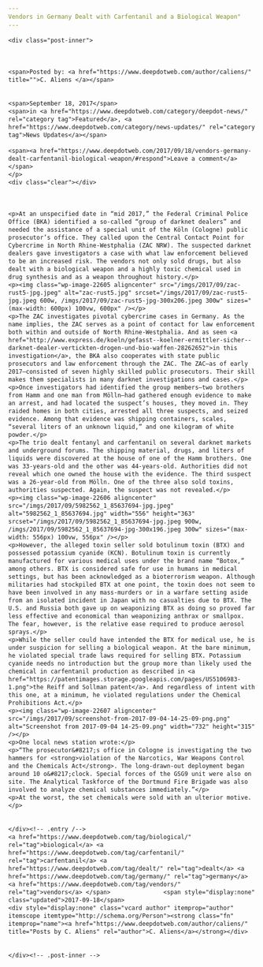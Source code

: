 ```yaml
---
Vendors in Germany Dealt with Carfentanil and a Biological Weapon"
---
```

<article class="post-listing post-22601 post type-post status-publish format-standard has-post-thumbnail hentry  tag-biological tag-carfentanil tag-dealt tag-germany tag-vendors tag-weapon">
    
    <div class="post-inner">
    
    
        
    <span>Posted by: <a href="https://www.deepdotweb.com/author/caliens/" title="">C. Aliens </a></span>
    
    
    <span>September 18, 2017</span>
    <span>in <a href="https://www.deepdotweb.com/category/deepdot-news/" rel="category tag">Featured</a>, <a href="https://www.deepdotweb.com/category/news-updates/" rel="category tag">News Updates</a></span>
    
    <span><a href="https://www.deepdotweb.com/2017/09/18/vendors-germany-dealt-carfentanil-biological-weapon/#respond">Leave a comment</a></span>
    </p>
    <div class="clear"></div>
    
    
    
    <p>At an unspecified date in “mid 2017,” the Federal Criminal Police Office (BKA) identified a so-called “group of darknet dealers” and needed the assistance of a special unit of the Köln (Cologne) public prosecutor’s office. They called upon the Central Contact Point for Cybercrime in North Rhine-Westphalia (ZAC NRW). The suspected darknet dealers gave investigators a case with what law enforcement believed to be an increased risk. The vendors not only sold drugs, but also dealt with a biological weapon and a highly toxic chemical used in drug synthesis and as a weapon throughout history.</p>
    <p><img class="wp-image-22605 aligncenter" src="/imgs/2017/09/zac-rust5-jpg.jpeg" alt="zac-rust5.jpg" srcset="/imgs/2017/09/zac-rust5-jpg.jpeg 600w, /imgs/2017/09/zac-rust5-jpg-300x206.jpeg 300w" sizes="(max-width: 600px) 100vw, 600px" /></p>
    <p>The ZAC investigates pivotal cybercrime cases in Germany. As the name implies, the ZAC serves as a point of contact for law enforcement both within and outside of North Rhine-Westphalia. And as seen <a href="http://www.express.de/koeln/gefasst--koelner-ermittler-sicher--darknet-dealer-vertickten-drogen-und-bio-waffen-28262652">in this investigation</a>, the BKA also cooperates with state public prosecutors and law enforcement through the ZAC. The ZAC—as of early 2017—consisted of seven highly skilled public prosecutors. Their skill makes them specialists in many darknet investigations and cases.</p>
    <p>Once investigators had identified the group members—two brothers from Hamm and one man from Mölln—had gathered enough evidence to make an arrest, and had located the suspect’s houses, they moved in. They raided homes in both cities, arrested all three suspects, and seized evidence. Among that evidence was shipping containers, scales, “several liters of an unknown liquid,” and one kilogram of white powder.</p>
    <p>The trio dealt fentanyl and carfentanil on several darknet markets and underground forums. The shipping material, drugs, and liters of liquids were discovered at the house of one of the Hamm brothers. One was 33-years-old and the other was 44-years-old. Authorities did not reveal which one owned the house with the evidence. The third suspect was a 26-year-old from Mölln. One of the three also sold toxins, authorities suspected. Again, the suspect was not revealed.</p>
    <p><img class="wp-image-22606 aligncenter" src="/imgs/2017/09/5982562_1_85637694-jpg.jpeg" alt="5982562_1_85637694.jpg" width="556" height="363" srcset="/imgs/2017/09/5982562_1_85637694-jpg.jpeg 900w, /imgs/2017/09/5982562_1_85637694-jpg-300x196.jpeg 300w" sizes="(max-width: 556px) 100vw, 556px" /></p>
    <p>However, the alleged toxin seller sold botulinum toxin (BTX) and possessed potassium cyanide (KCN). Botulinum toxin is currently manufactured for various medical uses under the brand name “Botox,” among others. BTX is considered safe for use in humans in medical settings, but has been acknowledged as a bioterrorism weapon. Although militaries had stockpiled BTX at one point, the toxin does not seem to have been involved in any mass-murders or in a warfare setting aside from an isolated incident in Japan with no casualties due to BTX. The U.S. and Russia both gave up on weaponizing BTX as doing so proved far less effective and economical than weaponizing anthrax or smallpox. The fear, however, is the relative ease required to produce aerosol sprays.</p>
    <p>While the seller could have intended the BTX for medical use, he is under suspicion for selling a biological weapon. At the bare minimum, he violated special trade laws required for selling BTX. Potassium cyanide needs no introduction but the group more than likely used the chemical in carfentanil production as described in <a href="https://patentimages.storage.googleapis.com/pages/US5106983-1.png">the Reiff and Sollman patent</a>. And regardless of intent with this one, at a minimum, he violated regulations under the Chemical Prohibitions Act.</p>
    <p><img class="wp-image-22607 aligncenter" src="/imgs/2017/09/screenshot-from-2017-09-04-14-25-09-png.png" alt="Screenshot from 2017-09-04 14-25-09.png" width="732" height="315" /></p>
    <p>One local news station wrote:</p>
    <p>“The prosecutor&#8217;s office in Cologne is investigating the two hammers for <strong>violation of the Narcotics, War Weapons Control and the Chemicals Act</strong>. The long-drawn-out deployment began around 10 o&#8217;clock. Special forces of the GSG9 unit were also on site. The Analytical Taskforce of the Dortmund Fire Brigade was also involved to analyze chemical substances immediately.”</p>
    <p>At the worst, the set chemicals were sold with an ulterior motive.</p>
    
    
    </div><!-- .entry /-->
    <a href="https://www.deepdotweb.com/tag/biological/" rel="tag">biological</a> <a href="https://www.deepdotweb.com/tag/carfentanil/" rel="tag">carfentanil</a> <a href="https://www.deepdotweb.com/tag/dealt/" rel="tag">dealt</a> <a href="https://www.deepdotweb.com/tag/germany/" rel="tag">germany</a> <a href="https://www.deepdotweb.com/tag/vendors/" rel="tag">vendors</a> </span>				<span style="display:none" class="updated">2017-09-18</span>
    <div style="display:none" class="vcard author" itemprop="author" itemscope itemtype="http://schema.org/Person"><strong class="fn" itemprop="name"><a href="https://www.deepdotweb.com/author/caliens/" title="Posts by C. Aliens" rel="author">C. Aliens</a></strong></div>
    
    
    </div><!-- .post-inner -->
</article><!-- .post-listing -->

